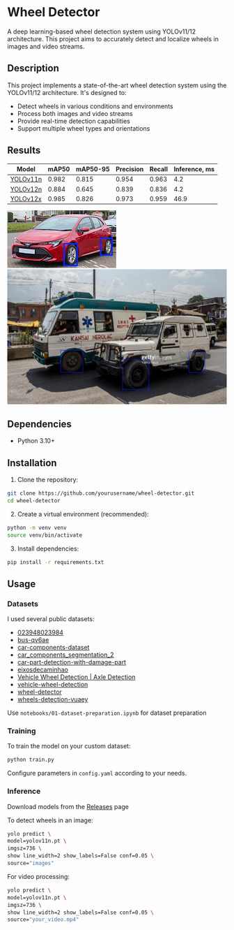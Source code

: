 # Wheel Detector

A deep learning-based wheel detection system using YOLOv11/12 architecture. This project aims to accurately detect and localize wheels in images and video streams.

## Description

This project implements a state-of-the-art wheel detection system using the YOLOv11/12 architecture. It's designed to:
- Detect wheels in various conditions and environments
- Process both images and video streams
- Provide real-time detection capabilities
- Support multiple wheel types and orientations

## Results

| Model | mAP50 | mAP50-95 | Precision | Recall | Inference, ms |
|-------|-------|----------|-----------|---------|---------|
| [YOLOv11n](https://github.com/andBabaev/wheel-detector/releases/download/v1.0/yolov11n.pt) | 0.982 | 0.815 | 0.954 | 0.963 | 4.2 |
| [YOLOv12n](https://github.com/andBabaev/wheel-detector/releases/download/v1.0/yolov12n.pt) | 0.884 | 0.645 | 0.839 | 0.836 | 4.2 |
| [YOLOv12x](https://github.com/andBabaev/wheel-detector/releases/download/v1.0/yolov12x.pt) | 0.985 | 0.826 | 0.973 | 0.959 | 46.9 |

![Prediction Example 1](runs/detect/predict/250px-2019_Toyota_Corolla_Icon_Tech_VVT-i_Hybrid_1.8.jpg)
![Prediction Example 2](runs/detect/predict/gettyimages-1026435554-2048x2048_jpg.rf.10aaedba4c04dc629896654c529d69db.jpg)

## Dependencies

- Python 3.10+ 

## Installation

1. Clone the repository:
```bash
git clone https://github.com/yourusername/wheel-detector.git
cd wheel-detector
```

2. Create a virtual environment (recommended):
```bash
python -m venv venv
source venv/bin/activate
```

3. Install dependencies:
```bash
pip install -r requirements.txt
```

## Usage

### Datasets

I used several public datasets:

- [023948023984](https://universe.roboflow.com/yash-khurana-qbt8e/023948023984/dataset/1)
- [bus-qv6ae](https://universe.roboflow.com/seokwoolee/bus-qv6ae/dataset/3)
- [car-components-dataset](https://universe.roboflow.com/sammy/car-components-dataset/dataset/11)
- [car_components_segmentation_2](https://universe.roboflow.com/gaetano/car_components_segmentation_2/dataset/6)
- [car-part-detection-with-damage-part](https://universe.roboflow.com/car-damaged-detection-e66m0/car-part-detection-with-damage-part/dataset/2)
- [eixosdecaminhao](https://universe.roboflow.com/class-h27po/eixosdecaminhao/dataset/2)
- [Vehicle Wheel Detection | Axle Detection](https://www.kaggle.com/datasets/dataclusterlabs/vehicle-wheel-detection)
- [vehicle-wheel-detection](https://universe.roboflow.com/wheels-detection/vehicle-wheel-detection-52a6u/dataset/1)
- [wheel-detector](https://github.com/mshenoda/wheel-detector/tree/main/data)
- [wheels-detection-vuaey](https://universe.roboflow.com/class-oyl7p/wheels-detection-vuaey/dataset/1)

Use `notebooks/01-dataset-preparation.ipynb` for dataset preparation

### Training

To train the model on your custom dataset:

```bash
python train.py
```

Configure parameters in `config.yaml` according to your needs.

### Inference

Download models from the [Releases](https://github.com/andBabaev/wheel-detector/releases/tag/v1.0) page

To detect wheels in an image:

```bash
yolo predict \
model=yolov11n.pt \
imgsz=736 \
show line_width=2 show_labels=False conf=0.05 \
source="images"
```

For video processing:

```bash
yolo predict \
model=yolov11n.pt \
imgsz=736 \
show line_width=2 show_labels=False conf=0.05 \
source="your_video.mp4"
```



